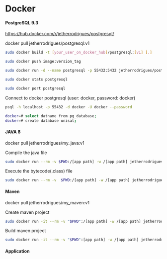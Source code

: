 # Docker

#### PostgreSQL 9.3
https://hub.docker.com/r/jetherrodrigues/postgresql/

docker pull jetherrodrigues/postgresql:v1

```sh
sudo docker build -t [your_user_on_docker_hub]/postgresql:[v1] [.]
```

```sh
sudo docker push image:version_tag
```

```sh
sudo docker run -d --name postgresql -p 55432:5432 jetherrodrigues/postgresql:v1
```

```sh
sudo docker stats postgresql
```

```sh
sudo docker port postgresql
```
Connect to docker postgresql (user: docker, password: docker)
```sh
psql -h localhost -p 55432 -d docker -U docker --password

docker=# select datname from pg_database;
docker=# create database unisal;
```

#### JAVA 8
docker pull jetherrodrigues/my_java:v1

Compile the java file
```sh
sudo docker run --rm -v $PWD:/[app path] -w /[app path] jetherrodrigues/my_java:v1 javac Main.java
```
Execute the bytecode(.class) file
```sh
sudo docker run --rm -v  $PWD:/[app path] -w /[app path] jetherrodrigues/my_java:v1 java Main
```

#### Maven
docker pull jetherrodrigues/my_maven:v1

Create maven project
```sh
sudo docker run -it --rm -v "$PWD":/[app path] -w /[app path] jetherrodrigues/my_maven:v1 mvn archetype:generate -DgroupId=br.unisal.app -DartifactId=my-app -DarchetypeArtifactId=maven-archetype-quickstart -Dinte
```

Build maven project
```sh
sudo docker run -it --rm -v "$PWD":[app path] -w /[app path] jetherrodrigues/my_maven:v1 mvn package
```

#### Application
